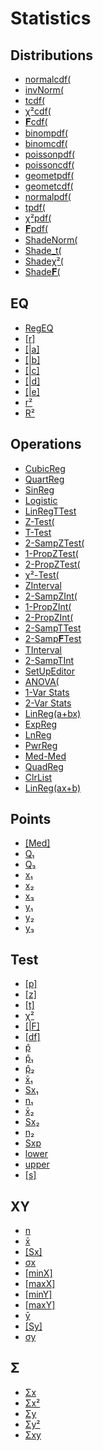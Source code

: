# Statistics


## Distributions

 * <a href="../tokens/0xBB10.md" title="0xBB10">normalcdf(</a>
 * <a href="../tokens/0xBB11.md" title="0xBB11">invNorm(</a>
 * <a href="../tokens/0xBB12.md" title="0xBB12">tcdf(</a>
 * <a href="../tokens/0xBB13.md" title="0xBB13">χ²cdf(</a>
 * <a href="../tokens/0xBB14.md" title="0xBB14">𝐅cdf(</a>
 * <a href="../tokens/0xBB15.md" title="0xBB15">binompdf(</a>
 * <a href="../tokens/0xBB16.md" title="0xBB16">binomcdf(</a>
 * <a href="../tokens/0xBB17.md" title="0xBB17">poissonpdf(</a>
 * <a href="../tokens/0xBB18.md" title="0xBB18">poissoncdf(</a>
 * <a href="../tokens/0xBB19.md" title="0xBB19">geometpdf(</a>
 * <a href="../tokens/0xBB1A.md" title="0xBB1A">geometcdf(</a>
 * <a href="../tokens/0xBB1B.md" title="0xBB1B">normalpdf(</a>
 * <a href="../tokens/0xBB1C.md" title="0xBB1C">tpdf(</a>
 * <a href="../tokens/0xBB1D.md" title="0xBB1D">χ²pdf(</a>
 * <a href="../tokens/0xBB1E.md" title="0xBB1E">𝐅pdf(</a>
 * <a href="../tokens/0xBB35.md" title="0xBB35">ShadeNorm(</a>
 * <a href="../tokens/0xBB36.md" title="0xBB36">Shade_t(</a>
 * <a href="../tokens/0xBB37.md" title="0xBB37">Shadeχ²(</a>
 * <a href="../tokens/0xBB38.md" title="0xBB38">Shade𝐅(</a>

## EQ

 * <a href="../tokens/0x6201.md" title="0x6201">RegEQ</a>
 * <a href="../tokens/0x6212.md" title="0x6212">[r]</a>
 * <a href="../tokens/0x6216.md" title="0x6216">[|a]</a>
 * <a href="../tokens/0x6217.md" title="0x6217">[|b]</a>
 * <a href="../tokens/0x6218.md" title="0x6218">[|c]</a>
 * <a href="../tokens/0x6219.md" title="0x6219">[|d]</a>
 * <a href="../tokens/0x621A.md" title="0x621A">[|e]</a>
 * <a href="../tokens/0x6235.md" title="0x6235">r²</a>
 * <a href="../tokens/0x6236.md" title="0x6236">R²</a>

## Operations

 * <a href="../tokens/0x2E.md" title="0x2E">CubicReg </a>
 * <a href="../tokens/0x2F.md" title="0x2F">QuartReg </a>
 * <a href="../tokens/0xBB32.md" title="0xBB32">SinReg </a>
 * <a href="../tokens/0xBB33.md" title="0xBB33">Logistic </a>
 * <a href="../tokens/0xBB34.md" title="0xBB34">LinRegTTest </a>
 * <a href="../tokens/0xBB3B.md" title="0xBB3B">Z-Test(</a>
 * <a href="../tokens/0xBB3C.md" title="0xBB3C">T-Test </a>
 * <a href="../tokens/0xBB3D.md" title="0xBB3D">2-SampZTest(</a>
 * <a href="../tokens/0xBB3E.md" title="0xBB3E">1-PropZTest(</a>
 * <a href="../tokens/0xBB3F.md" title="0xBB3F">2-PropZTest(</a>
 * <a href="../tokens/0xBB40.md" title="0xBB40">χ²-Test(</a>
 * <a href="../tokens/0xBB41.md" title="0xBB41">ZInterval </a>
 * <a href="../tokens/0xBB42.md" title="0xBB42">2-SampZInt(</a>
 * <a href="../tokens/0xBB43.md" title="0xBB43">1-PropZInt(</a>
 * <a href="../tokens/0xBB44.md" title="0xBB44">2-PropZInt(</a>
 * <a href="../tokens/0xBB46.md" title="0xBB46">2-SampTTest </a>
 * <a href="../tokens/0xBB47.md" title="0xBB47">2-Samp𝐅Test </a>
 * <a href="../tokens/0xBB48.md" title="0xBB48">TInterval </a>
 * <a href="../tokens/0xBB49.md" title="0xBB49">2-SampTInt </a>
 * <a href="../tokens/0xBB4A.md" title="0xBB4A">SetUpEditor </a>
 * <a href="../tokens/0xBB59.md" title="0xBB59">ANOVA(</a>
 * <a href="../tokens/0xF2.md" title="0xF2">1-Var Stats </a>
 * <a href="../tokens/0xF3.md" title="0xF3">2-Var Stats </a>
 * <a href="../tokens/0xF4.md" title="0xF4">LinReg(a+bx) </a>
 * <a href="../tokens/0xF5.md" title="0xF5">ExpReg </a>
 * <a href="../tokens/0xF6.md" title="0xF6">LnReg </a>
 * <a href="../tokens/0xF7.md" title="0xF7">PwrReg </a>
 * <a href="../tokens/0xF8.md" title="0xF8">Med-Med </a>
 * <a href="../tokens/0xF9.md" title="0xF9">QuadReg </a>
 * <a href="../tokens/0xFA.md" title="0xFA">ClrList </a>
 * <a href="../tokens/0xFF.md" title="0xFF">LinReg(ax+b) </a>

## Points

 * <a href="../tokens/0x6213.md" title="0x6213">[Med]</a>
 * <a href="../tokens/0x6214.md" title="0x6214">Q₁</a>
 * <a href="../tokens/0x6215.md" title="0x6215">Q₃</a>
 * <a href="../tokens/0x621B.md" title="0x621B">x₁</a>
 * <a href="../tokens/0x621C.md" title="0x621C">x₂</a>
 * <a href="../tokens/0x621D.md" title="0x621D">x₃</a>
 * <a href="../tokens/0x621E.md" title="0x621E">y₁</a>
 * <a href="../tokens/0x621F.md" title="0x621F">y₂</a>
 * <a href="../tokens/0x6220.md" title="0x6220">y₃</a>

## Test

 * <a href="../tokens/0x6222.md" title="0x6222">[p]</a>
 * <a href="../tokens/0x6223.md" title="0x6223">[z]</a>
 * <a href="../tokens/0x6224.md" title="0x6224">[t]</a>
 * <a href="../tokens/0x6225.md" title="0x6225">χ²</a>
 * <a href="../tokens/0x6226.md" title="0x6226">[|F]</a>
 * <a href="../tokens/0x6227.md" title="0x6227">[df]</a>
 * <a href="../tokens/0x6228.md" title="0x6228">p̂</a>
 * <a href="../tokens/0x6229.md" title="0x6229">p̂₁</a>
 * <a href="../tokens/0x622A.md" title="0x622A">p̂₂</a>
 * <a href="../tokens/0x622B.md" title="0x622B">x̄₁</a>
 * <a href="../tokens/0x622C.md" title="0x622C">Sx₁</a>
 * <a href="../tokens/0x622D.md" title="0x622D">n₁</a>
 * <a href="../tokens/0x622E.md" title="0x622E">x̄₂</a>
 * <a href="../tokens/0x622F.md" title="0x622F">Sx₂</a>
 * <a href="../tokens/0x6230.md" title="0x6230">n₂</a>
 * <a href="../tokens/0x6231.md" title="0x6231">Sxp</a>
 * <a href="../tokens/0x6232.md" title="0x6232">lower</a>
 * <a href="../tokens/0x6233.md" title="0x6233">upper</a>
 * <a href="../tokens/0x6234.md" title="0x6234">[s]</a>

## XY

 * <a href="../tokens/0x6202.md" title="0x6202">n</a>
 * <a href="../tokens/0x6203.md" title="0x6203">x̄</a>
 * <a href="../tokens/0x6206.md" title="0x6206">[Sx]</a>
 * <a href="../tokens/0x6207.md" title="0x6207">σx</a>
 * <a href="../tokens/0x6208.md" title="0x6208">[minX]</a>
 * <a href="../tokens/0x6209.md" title="0x6209">[maxX]</a>
 * <a href="../tokens/0x620A.md" title="0x620A">[minY]</a>
 * <a href="../tokens/0x620B.md" title="0x620B">[maxY]</a>
 * <a href="../tokens/0x620C.md" title="0x620C">ȳ</a>
 * <a href="../tokens/0x620F.md" title="0x620F">[Sy]</a>
 * <a href="../tokens/0x6210.md" title="0x6210">σy</a>

## Σ

 * <a href="../tokens/0x6204.md" title="0x6204">Σx</a>
 * <a href="../tokens/0x6205.md" title="0x6205">Σx²</a>
 * <a href="../tokens/0x620D.md" title="0x620D">Σy</a>
 * <a href="../tokens/0x620E.md" title="0x620E">Σy²</a>
 * <a href="../tokens/0x6211.md" title="0x6211">Σxy</a>

